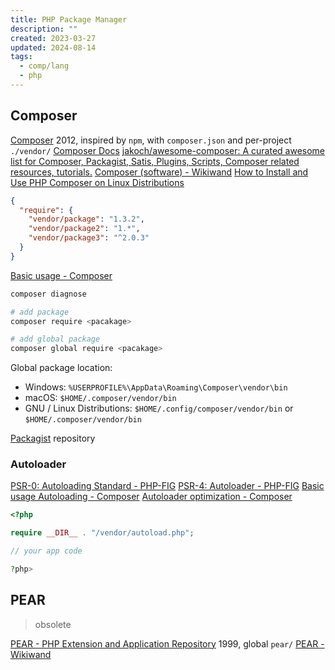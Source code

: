 ```yaml
---
title: PHP Package Manager
description: ""
created: 2023-03-27
updated: 2024-08-14
tags:
  - comp/lang
  - php
---
```


## Composer

[Composer](https://getcomposer.org/) 2012, inspired by `npm`, with `composer.json` and per-project `./vendor/`
[Composer Docs](https://getcomposer.org/doc/)
[jakoch/awesome-composer: A curated awesome list for Composer, Packagist, Satis, Plugins, Scripts, Composer related resources, tutorials.](https://github.com/jakoch/awesome-composer)
[Composer (software) - Wikiwand](<https://omni.wikiwand.com/en/Composer_(software)>)
[How to Install and Use PHP Composer on Linux Distributions](https://www.ubuntupit.com/how-to-install-and-use-php-composer-on-linux-distributions/)

```json
{
  "require": {
    "vendor/package": "1.3.2",
    "vendor/package2": "1.*",
    "vendor/package3": "^2.0.3"
  }
}
```

[Basic usage - Composer](https://getcomposer.org/doc/01-basic-usage.md)

```sh
composer diagnose

# add package
composer require <pacakage>

# add global package
composer global require <pacakage>
```

Global package location:

- Windows: `%USERPROFILE%\AppData\Roaming\Composer\vendor\bin`
- macOS: `$HOME/.composer/vendor/bin`
- GNU / Linux Distributions: `$HOME/.config/composer/vendor/bin` or `$HOME/.composer/vendor/bin`

[Packagist](https://packagist.org/) repository

### Autoloader

[PSR-0: Autoloading Standard - PHP-FIG](https://www.php-fig.org/psr/psr-0/)
[PSR-4: Autoloader - PHP-FIG](https://www.php-fig.org/psr/psr-4/)
[Basic usage Autoloading - Composer](https://getcomposer.org/doc/01-basic-usage.md#autoloading)
[Autoloader optimization - Composer](https://getcomposer.org/doc/articles/autoloader-optimization.md)

```php
<?php

require __DIR__ . "/vendor/autoload.php";

// your app code

?php>
```

## PEAR

> obsolete

[PEAR - PHP Extension and Application Repository](https://pear.php.net/) 1999, global `pear/`
[PEAR - Wikiwand](https://omni.wikiwand.com/en/PEAR)
